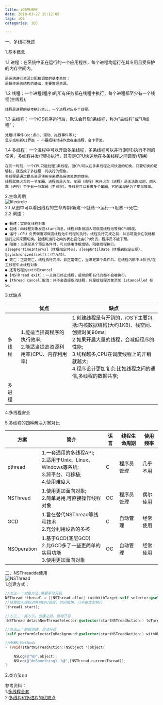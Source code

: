 ```yaml
---
title: iOS多线程
date: 2018-03-27 15:12:08
tags: iOS
categories: iOS

---
```


一、多线程概述

1.基本概念

1.1 进程：在系统中正在运行的一个应用程序，每个进程均运行在其专用且受保护的内存空间内。

	是系统进行资源分配和调度的基本单位；
	是操作系统结构的基础，主要管理资源。
1.2 线程：一个进程(程序)的所有任务都在线程中执行，每个进程都至少有一个线程(主线程);
		
	线程是进程的基本执行单元，一个进程对应多个线程。
	
1.3 主线程：一个iOS程序运行后，默认会开启1条线程，称为“主线程”或“UI线程”；

	处理UI事件(eg:点击、滚动、拖拽事件等);
	显示或刷新UI界面 - 不要把耗时操作放在主线程，会卡界面。
1.4 多线程：一个进程中可以开启多条线程，多条线程可以并行(同时)执行不同的任务，多线程并发(同时)执行，其实是CPU快速地在多条线程之间调度(切换)

	在同一时刻，一个CPU只能处理1条线程，但CPU可以在多条线程之间快速的切换，只要切换的足够快，就造成了多线程一同执行的假象。
	多线程是通过提高资源使用率来提高系统总体的效率。  
	线程就像火车的一节车厢，进程则是火车。车厢（线程）离开火车（进程）是无法跑动的，而火车（进程）至少有一节车厢（主线程）。多线程可以看做多个车厢，它的出现是为了提高效率。	
2.生命周期   
![lifecircle](lifecircle.png)   
2.1 从图中可以看出线程的生命周期:新建-->就绪-->运行-->阻塞-->死亡;    
2.2 阐述：

	● 新建：实例化线程对象
	● 就绪：向线程对象发送start消息，线程对象被加入可调度线程池等待CPU调度。
    ● 运行：CPU 负责调度可调度线程池中线程的执行。线程执行完成之前，状态可能会在就绪和运行之间来回切换。就绪和运行之间的状态变化由CPU负责，程序员不能干预。
    ● 阻塞：当满足某个预定条件时，可以使用休眠或锁，阻塞线程执行。sleepForTimeInterval（休眠指定时长），sleepUntilDate（休眠到指定日期），@synchronized(self)：（互斥锁）。
    ● 死亡：正常死亡，线程执行完毕。非正常死亡，当满足某个条件后，在线程内部中止执行/在主线程中止线程对象
    ● 还有线程的exit和cancel
    ● [NSThread exit]：一旦强行终止线程，后续的所有代码都不会被执行。
    ● [thread cancel]取消：并不会直接取消线程，只是给线程对象添加 isCancelled 标记。
3.优缺点

||优点|缺点|
|---|---|---|
|多线程|1.能适当提高程序的执行效率;<br>2.能适当提高资源利用率(CPU、内存利用率)|1.创建线程是有开销的，iOS下主要包括:内核数据结构(大约1KB)、栈空间、创建时间90ms;<br>2.如果开启大量的线程，会减低程序的性能;<br>3.线程越多,CPU在调度线程上的开销就越大;<br>4.程序设计更加复杂:比如线程之间的通信,多线程的数据共享;|
|多进程|||
4.多线程安全



5.多线程的四种解决方案对比

|方案|简介|语言|线程生命周期|使用频率|
|---|---|---|---|---|
|pthread|1.一套通用的多线程API;<br>2.适用于Unix、Linux、Windows等系统;<br>3.跨平台、可移植;<br>4.使用难度大|C|程序员管理|几乎不用|
|NSThread|1.使用更加面向对象;<br>2.简单易用,可直接操作线程对象|OC|程序员管理|偶尔使用|
|GCD|1.旨在替代NSThread等线程技术<br>2.充分利用设备的多核|C|自动管理|经常使用|
|NSOperation|1.基于GCD(底层GCD)<br>2.比GCD多了一些更简单的实用功能<br>3.使用更加面向对象|OC|自动管理|经常使用|
二、NSThreadde使用   
![NSThread](NSThread.png)   
1.创建方式：

``` objectivec
//方法一：对象方法,需要手动开启
NSThread *thread1 = [[NSThread alloc] initWithTarget:self selector:@selector(startNSTreadAction:) object:@"NSThread_1"];
//线程加入线程池等待CPU调度，时间很快，几乎是立刻执行
[thread1 start];
    
//方法二：类方法，创建之后，自动开启
[NSThread detachNewThreadSelector:@selector(startNSTreadAction:) toTarget:self withObject:@"NSThread_2"];
    
//方法三：隐视创建，自动开启
[self performSelectorInBackground:@selector(startNSTreadAction:) withObject:@"NSThread_3"];

//MARK:Methods
- (void)startNSTreadAction:(NSObject *)object{
    
    NSLog(@"%@",object);
    NSLog(@"doSomething1：%@",[NSThread currentThread]);
}
```
2.类方法s s




参考资料：   
1.[多线程全套](https://www.jianshu.com/p/7649fad15cdb)  
2.[多线程和多进程的优缺点](https://www.cnblogs.com/Yogurshine/p/3640206.html)   

